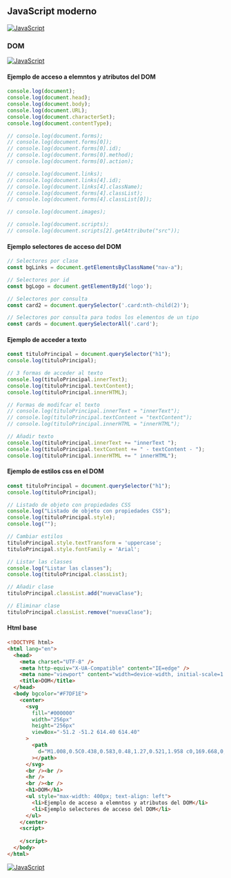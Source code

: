 ## JavaScript moderno
[![JavaScript](https://img.shields.io/badge/JavaScript-F7DF1E?style=for-the-badge&logo=javascript&logoColor=white&labelColor=101010)](https://github.com/Alberto-mt/JavaScript_JQuery/blob/main/JavaScript/Apuntes/index.md)

### DOM
[![JavaScript](https://img.shields.io/badge/DOM-44c04c?style=for-the-badge&logo=javascript&logoColor=white&labelColor=101010)](https://github.com/Alberto-mt/JavaScript_JQuery/blob/main/JavaScript/Apuntes/categories/DOM.md)

#### Ejemplo de acceso a elemntos y atributos del DOM
```js
console.log(document);
console.log(document.head);
console.log(document.body);
console.log(document.URL);
console.log(document.characterSet);
console.log(document.contentType);

// console.log(document.forms);
// console.log(document.forms[0]);
// console.log(document.forms[0].id);
// console.log(document.forms[0].method);
// console.log(document.forms[0].action);

// console.log(document.links);
// console.log(document.links[4].id);
// console.log(document.links[4].className);
// console.log(document.forms[4].classList);
// console.log(document.forms[4].classList[0]);

// console.log(document.images);

// console.log(document.scripts);
// console.log(document.scripts[2].getAttribute("src"));
```

#### Ejemplo selectores de acceso del DOM
```js
// Selectores por clase
const bgLinks = document.getElementsByClassName("nav-a");

// Selectores por id
const bgLogo = document.getElementById('logo');

// Selectores por consulta
const card2 = document.querySelector('.card:nth-child(2)');

// Selectores por consulta para todos los elementos de un tipo
const cards = document.querySelectorAll('.card');
```

#### Ejemplo de acceder a texto
```js
const tituloPrincipal = document.querySelector("h1");
console.log(tituloPrincipal);

// 3 formas de acceder al texto
console.log(tituloPrincipal.innerText);
console.log(tituloPrincipal.textContent);
console.log(tituloPrincipal.innerHTML);

// Formas de modifcar el texto 
// console.log(tituloPrincipal.innerText = "innerText");
// console.log(tituloPrincipal.textContent = "textContent");
// console.log(tituloPrincipal.innerHTML = "innerHTML");

// Añadir texto 
console.log(tituloPrincipal.innerText += "innerText ");
console.log(tituloPrincipal.textContent += " - textContent - ");
console.log(tituloPrincipal.innerHTML += " innerHTML");
```

#### Ejemplo de estilos css en el DOM
```js
const tituloPrincipal = document.querySelector("h1");
console.log(tituloPrincipal);

// Listado de objeto con propiedades CSS
console.log("Listado de objeto con propiedades CSS");
console.log(tituloPrincipal.style);
console.log("");

// Cambiar estilos
tituloPrincipal.style.textTransform = 'uppercase';
tituloPrincipal.style.fontFamily = 'Arial';

// Listar las classes
console.log("Listar las classes");
console.log(tituloPrincipal.classList);

// Añadir clase 
tituloPrincipal.classList.add("nuevaClase");

// Eliminar clase 
tituloPrincipal.classList.remove("nuevaClase");
```

#### Html base
```html
<!DOCTYPE html>
<html lang="en">
  <head>
    <meta charset="UTF-8" />
    <meta http-equiv="X-UA-Compatible" content="IE=edge" />
    <meta name="viewport" content="width=device-width, initial-scale=1.0" />
    <title>DOM</title>
  </head>
  <body bgcolor="#F7DF1E">
    <center>
      <svg
        fill="#000000"
        width="256px"
        height="256px"
        viewBox="-51.2 -51.2 614.40 614.40"
      >
        <path
          d="M1.008,0.5C0.438,0.583,0.48,1.27,0.521,1.958 c0,169.668,0,339.31,0,508.974c169.364,1.135,340.808,0.162,510.979,0.486c0-170.309,0-340.61,0-510.918 C341.342,0.5,171.167,0.5,1.008,0.5z M259.893,452.167c-11.822,11.919-30.478,18.938-53.429,18.938 c-37.643,0-58.543-18.34-71.884-43.711c12.842-8.2,25.966-16.122,39.344-23.795c5.456,15.262,23.886,32.42,44.683,21.857 c13.183-6.699,11.661-27.01,11.661-49.054c0-45.773,0-98.578,0-139.872c-0.042-0.688-0.083-1.375,0.482-1.458 c15.707,0,31.413,0,47.116,0c0,36.788,0,78.402,0,117.529C277.866,395.199,280.91,430.988,259.893,452.167z M470.696,409.917 c-2.674,39.884-35.243,61.063-79.17,61.188c-43.062,0.124-70.624-19.013-87.433-48.567c12.085-8.317,25.778-15.017,38.375-22.822 c10.08,15.761,27.537,30.91,53.429,28.652c16.131-1.406,34.856-14.555,24.285-34.482c-5.127-9.66-17.516-14.567-28.656-19.425 c-35.352-15.424-76.828-29.571-72.861-84.992c1.327-18.514,9.852-31.525,20.889-40.796c11.311-9.5,26.46-15.867,46.629-16.511 c36.629-1.173,56.723,15.12,70.429,37.884c-11.664,8.891-24.514,16.608-37.401,24.281c-4.229-12.995-24.644-25.658-41.772-17.969 c-7.789,3.493-14.788,13.761-10.684,26.224c3.66,11.115,18.589,17.199,30.599,22.344 C433.706,340.486,474.331,355.693,470.696,409.917z"
        ></path>
      </svg>
      <br /><br />
      <hr />
      <br /><br />
      <h1>DOM</h1>
      <ul style="max-width: 400px; text-align: left">
        <li>Ejemplo de acceso a elemntos y atributos del DOM</li>
        <li>Ejemplo selectores de acceso del DOM</li>
      </ul>
    </center>
    <script>
      
    </script>
  </body>
</html>
```

[![JavaScript](https://img.shields.io/badge/DOM-44c04c?style=for-the-badge&label=&#9650;&logoColor=white&labelColor=101010)](https://github.com/Alberto-mt/JavaScript_JQuery/blob/main/JavaScript/Apuntes/categories/DOM.md)
